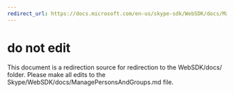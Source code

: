 ```yaml
---
redirect_url: https://docs.microsoft.com/en-us/skype-sdk/WebSDK/docs/ManagePersonsAndGroups
---
```

# do not edit
This document is a redirection source for redirection to the WebSDK/docs/ folder. Please make all edits to the Skype/WebSDK/docs/ManagePersonsAndGroups.md file.

